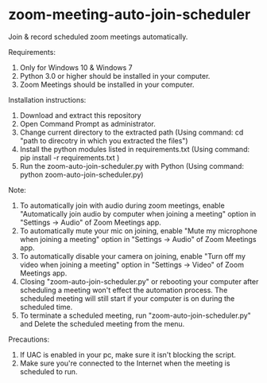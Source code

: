 # zoom-meeting-auto-join-scheduler

Join & record scheduled zoom meetings automatically.

Requirements:
  1. Only for Windows 10 & Windows 7
  2. Python 3.0 or higher should be installed in your computer.
  3. Zoom Meetings should be installed in your computer.

Installation instructions:
  1. Download and extract this repository
  2. Open Command Prompt as administrator.
  3. Change current directory to the extracted path (Using command: cd "path to direcotry in which you extracted the files")
  4. Install the python modules listed in requirements.txt (Using command: pip install -r requirements.txt )
  5. Run the zoom-auto-join-scheduler.py with Python (Using command: python zoom-auto-join-scheduler.py)

Note:
  1. To automatically join with audio during zoom meetings, enable "Automatically join audio by computer when joining a meeting" option in "Settings -> Audio" of Zoom Meetings app.
  2. To automatically mute your mic on joining, enable "Mute my microphone when joining a meeting" option in "Settings -> Audio" of Zoom Meetings app.
  3. To automatically disable your camera on joining, enable "Turn off my video when joining a meeting" option in  "Settings -> Video" of Zoom Meetings app.
  4. Closing "zoom-auto-join-scheduler.py" or rebooting your computer after scheduling a meeting won't effect the automation process. The scheduled meeting will still start if your computer is on during the scheduled time.
  5. To terminate a scheduled meeting, run "zoom-auto-join-scheduler.py" and Delete the scheduled meeting from the menu.

Precautions: 
  1. If UAC is enabled in your pc, make sure it isn't blocking the script.
  2. Make sure you're connected to the Internet when the meeting is scheduled to run.
